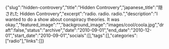 {"slug":"hidden-controvery","title":"Hidden Controvery","japanese_title":"隠された Hidden Controvery","excerpt":"radio. radio. radio.","description":"I wanted to do a show about conspiracy theories. It was okay.","featured_image":"","background_image":"images/cool/coola.jpg","draft":false,"status":"archive","date":"2010-09-01","end_date":"2010-12-01","start_date":"2010-09-01","socials":[],"tags":[],"categories":["radio"],"links":[]}
